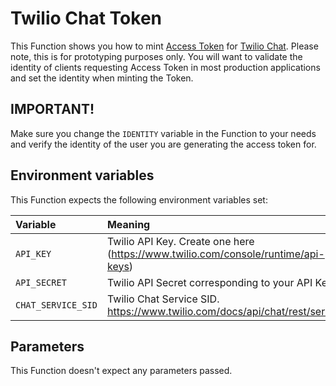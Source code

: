 # Twilio Chat Token

This Function shows you how to mint [Access Token](https://www.twilio.com/docs/iam/access-tokens) for [Twilio Chat](https://www.twilio.com/chat). Please note, this is for prototyping purposes only. You will want to validate the identity of clients requesting Access Token in most production applications and set the identity when minting the Token.

## IMPORTANT!

Make sure you change the `IDENTITY` variable in the Function to your needs and verify the identity of the user you are generating the access token for.

## Environment variables

This Function expects the following environment variables set:

| Variable           | Meaning                                                                           | Required |
| :----------------- | :-------------------------------------------------------------------------------- | :------- |
| `API_KEY`          | Twilio API Key. Create one here (https://www.twilio.com/console/runtime/api-keys) | Yes      |
| `API_SECRET`       | Twilio API Secret corresponding to your API Key                                   | Yes      |
| `CHAT_SERVICE_SID` | Twilio Chat Service SID. https://www.twilio.com/docs/api/chat/rest/services       | Yes      |

## Parameters

This Function doesn't expect any parameters passed.
